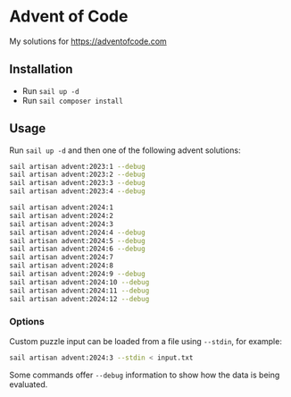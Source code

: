 # Advent of Code

My solutions for https://adventofcode.com

## Installation

- Run `sail up -d`
- Run `sail composer install`

## Usage

Run `sail up -d` and then one of the following advent solutions:

```bash
sail artisan advent:2023:1 --debug
sail artisan advent:2023:2 --debug
sail artisan advent:2023:3 --debug
sail artisan advent:2023:4 --debug

sail artisan advent:2024:1
sail artisan advent:2024:2
sail artisan advent:2024:3
sail artisan advent:2024:4 --debug
sail artisan advent:2024:5 --debug
sail artisan advent:2024:6 --debug
sail artisan advent:2024:7
sail artisan advent:2024:8
sail artisan advent:2024:9 --debug
sail artisan advent:2024:10 --debug
sail artisan advent:2024:11 --debug
sail artisan advent:2024:12 --debug
```

### Options

Custom puzzle input can be loaded from a file using `--stdin`, for example:

```bash
sail artisan advent:2024:3 --stdin < input.txt
```

Some commands offer `--debug` information to show how the data is being evaluated.
